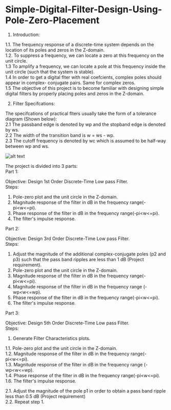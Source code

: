 # Simple-Digital-Filter-Design-Using-Pole-Zero-Placement

1. Introduction:

1.1. The frequency response of a discrete-time system depends on the location of its poles and zeros in
the Z-domain.<br/>
1.2. To suppress a frequency, we can locate a zero at this frequency on the unit circle.<br/>
1.3 To amplify a frequency, we can locate a pole at this frequency inside the unit circle (such that the
system is stable).<br/>
1.4 In order to get a digital flter with real coefcients, complex poles should appear in complex-
conjugate pairs. Same for complex zeros.<br/>
1.5 The objective of this project is to become familiar with designing simple digital filters by properly
placing poles and zeros in the Z-domain.<br/>

2. Filter Specifcations:

The specifcations of practical flters usually take the form of a tolerance diagram (Shown below):<br/>
2.1 The passband edge is denoted by wp and the stopband edge is denoted by ws.<br/>
2.2 The width of the transition band is w =  ws - wp.<br/>
2.3 The cutoff frequency is denoted by wc which is assumed to be half-way between wp and ws.<br/>

![alt text](https://www.mathworks.com/help/examples/signal/win64/FilterDesignIntroductionExample_01.png)


The project is divided into 3 parts:<br/>
Part 1:<br/>

Objective: Design 1st Order Discrete-Time Low pass Filter.<br/>
Steps:<br/>

1. Pole-zero plot and the unit circle in the Z-domain.<br/>
2. Magnitude response of the filter in dB in the frequency range(-pi<w<=pi).<br/>
3. Phase response of the filter in dB in the frequency range(-pi<w<=pi).<br/>
4. The filter's impulse response.<br/>

Part 2:<br/>

Objective: Design 3rd Order Discrete-Time Low pass Filter.<br/>
Steps:<br/>
1. Adjust the magnitude of the additional complex-conjugate poles (p2 and p3) such that the pass band ripples are less than 1 dB (Project requirement).<br/>
2. Pole-zero plot and the unit circle in the Z-domain.<br/>
3. Magnitude response of the filter in dB in the frequency range(-pi<w<=pi).<br/>
4. Magnitude response of the filter in dB in the frequency range (-wp<w<=wp).<br/>
5. Phase response of the filter in dB in the frequency range(-pi<w<=pi).<br/>
6. The filter's impulse response.<br/>

Part 3:<br/>

Objective: Design 5th Order Discrete-Time Low pass Filter.<br/>
Steps:<br/>
1. Generate Filter Characteristics plots.<br/> 

1.1. Pole-zero plot and the unit circle in the Z-domain.<br/>
1.2. Magnitude response of the filter in dB in the frequency range(-pi<w<=pi).<br/>
1.3. Magnitude response of the filter in dB in the frequency range (-wp<w<=wp).<br/>
1.4. Phase response of the filter in dB in the frequency range(-pi<w<=pi).<br/>
1.6. The filter's impulse response.<br/>

2.1.  Adjust the magnitude of the pole p1 in order to obtain a pass band ripple less than 0.5 dB (Project requirement)<br/>
2.2. Repeat step 1.<br/>
